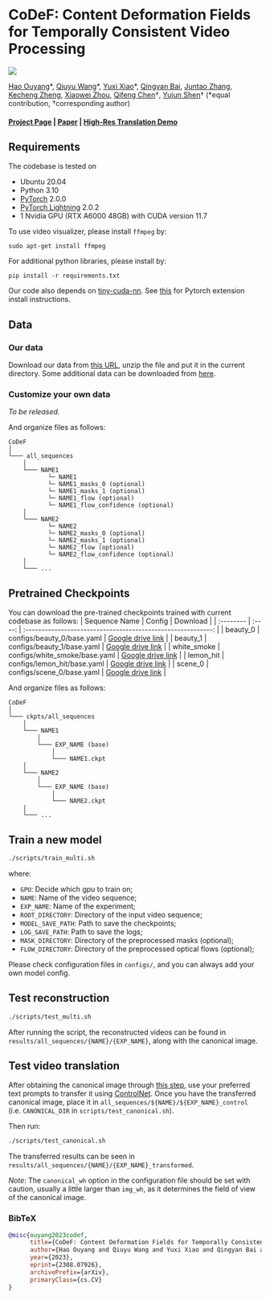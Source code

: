 # CoDeF: Content Deformation Fields for Temporally Consistent Video Processing

<img src='docs/teaser.gif'></img>

[Hao Ouyang](https://ken-ouyang.github.io/)\*, [Qiuyu Wang](https://github.com/qiuyu96/)\*, [Yuxi Xiao](https://henry123-boy.github.io/)\*, [Qingyan Bai](https://scholar.google.com/citations?user=xUMjxi4AAAAJ&hl=en), [Juntao Zhang](https://github.com/JordanZh), [Kecheng Zheng](https://scholar.google.com/citations?user=hMDQifQAAAAJ), [Xiaowei Zhou](https://xzhou.me/),
[Qifeng Chen](https://cqf.io/)&#8224;, [Yujun Shen](https://shenyujun.github.io/)&#8224; (*equal contribution, &#8224;corresponding author)

#### [Project Page](https://qiuyu96.github.io/CoDeF/) | [Paper](https://arxiv.org/abs/2308.07926) | [High-Res Translation Demo](https://ezioby.github.io/CoDeF_Demo/)

<!-- Abstract: *This work presents the content deformation field **CoDeF** as a new type of video representation, which consists of a canonical content field aggregating the static contents in the entire video and a temporal deformation field recording the transformations from the canonical image (i.e., rendered from the canonical content field) to each individual frame along the time axis. Given a target video, these two fields are jointly optimized to reconstruct it through a carefully tailored rendering pipeline. We also introduce some decent regularizations into the optimization process, urging the canonical content field to inherit semantics (e.g., the object shape) from the video. With such a design, **CoDeF** naturally supports lifting image algorithms to videos, in the sense that one can apply an image algorithm to the canonical image and effortlessly propagate the outcomes to the entire video with the aid of the temporal deformation field. We experimentally show that **CoDeF** is able to lift image-to-image translation to video-to-video translation and lift keypoint detection to keypoint tracking without any training. More importantly, thanks to our lifting strategy that deploys the algorithms on only one image, we achieve superior cross-frame consistency in translated videos compared to existing video-to-video translation approaches, and even manage to track non-rigid objects like water and smog.* -->

## Requirements
The codebase is tested on
* Ubuntu 20.04
* Python 3.10
* [PyTorch](https://pytorch.org/) 2.0.0
* [PyTorch Lightning](https://www.pytorchlightning.ai/index.html) 2.0.2
* 1 Nvidia GPU (RTX A6000 48GB) with CUDA version 11.7

To use video visualizer, please install `ffmpeg` by:

```
sudo apt-get install ffmpeg
```

For additional python libraries, please install by:

```
pip install -r requirements.txt
```

Our code also depends on [tiny-cuda-nn](https://github.com/NVlabs/tiny-cuda-nn).
See [this](https://github.com/NVlabs/tiny-cuda-nn#pytorch-extension)
for Pytorch extension install instructions.


## Data
### Our data
Download our data from [this URL](https://drive.google.com/file/d/1cKZF6ILeokCjsSAGBmummcQh0uRGaC_F/view?usp=sharing), unzip the file and put it in the current directory. Some additional data can be downloaded from [here](https://rec.ustc.edu.cn/share/5d1e0bb0-31d7-11ee-aa60-d1fd6c62dfb4).
### Customize your own data
*To be released.*

And organize files as follows:
```
CoDeF
│
└─── all_sequences
    │
    └─── NAME1
           └─ NAME1
           └─ NAME1_masks_0 (optional)
           └─ NAME1_masks_1 (optional)
           └─ NAME1_flow (optional)
           └─ NAME1_flow_confidence (optional)
    │
    └─── NAME2
           └─ NAME2
           └─ NAME2_masks_0 (optional)
           └─ NAME2_masks_1 (optional)
           └─ NAME2_flow (optional)
           └─ NAME2_flow_confidence (optional)
    │
    └─── ...
```
## Pretrained Checkpoints
You can download the pre-trained checkpoints trained with current codebase as follows:
| Sequence Name | Config |                           Download                           |
| :-------- | :----: | :----------------------------------------------------------: |
| beauty_0 | configs/beauty_0/base.yaml |  [Google drive link](https://drive.google.com/file/d/11SWfnfDct8bE16802PyqYJqsU4x6ACn8/view?usp=sharing) |
| beauty_1 | configs/beauty_1/base.yaml |  [Google drive link](https://drive.google.com/file/d/1bSK0ChbPdURWGLdtc9CPLkN4Tfnng51k/view?usp=sharing) |
| white_smoke      | configs/white_smoke/base.yaml |  [Google drive link](https://drive.google.com/file/d/1QOBCDGV2hHwxq4eL1E_45z5zhZ-wTJR7/view?usp=sharing) |
| lemon_hit      | configs/lemon_hit/base.yaml |  [Google drive link](https://drive.google.com/file/d/140ctcLbv7JTIiy53MuCYtI4_zpIvRXzq/view?usp=sharing) |
| scene_0      | configs/scene_0/base.yaml |  [Google drive link](https://drive.google.com/file/d/1abOdREarfw1DGscahOJd2gZf1Xn_zN-F/view?usp=sharing) |

And organize files as follows:
```
CoDeF
│
└─── ckpts/all_sequences
    │
    └─── NAME1
        │
        └─── EXP_NAME (base)
            │
            └─── NAME1.ckpt
    │
    └─── NAME2
        │
        └─── EXP_NAME (base)
            │
            └─── NAME2.ckpt
    |
    └─── ...
```

## Train a new model
```bash
./scripts/train_multi.sh
```
where:
* `GPU`: Decide which gpu to train on;
* `NAME`: Name of the video sequence;
* `EXP_NAME`: Name of the experiment;
* `ROOT_DIRECTORY`: Directory of the input video sequence;
* `MODEL_SAVE_PATH`: Path to save the checkpoints;
* `LOG_SAVE_PATH`: Path to save the logs;
* `MASK_DIRECTORY`: Directory of the preprocessed masks (optional);
* `FLOW_DIRECTORY`: Directory of the preprocessed optical flows (optional);

Please check configuration files in ``configs/``, and you can always add your own model config.

## Test reconstruction <a id="anchor"></a>
```bash
./scripts/test_multi.sh
```
After running the script, the reconstructed videos can be found in `results/all_sequences/{NAME}/{EXP_NAME}`, along with the canonical image.

## Test video translation
After obtaining the canonical image through [this step](#anchor), use your preferred text prompts to transfer it using [ControlNet](https://github.com/lllyasviel/ControlNet).
Once you have the transferred canonical image, place it in `all_sequences/${NAME}/${EXP_NAME}_control` (i.e. `CANONICAL_DIR` in `scripts/test_canonical.sh`). 

Then run:
```bash
./scripts/test_canonical.sh
```
The transferred results can be seen in `results/all_sequences/{NAME}/{EXP_NAME}_transformed`.

*Note*: The `canonical_wh` option in the configuration file should be set with caution, usually a little larger than `img_wh`, as it determines the field of view of the canonical image.

### BibTeX

```bibtex
@misc{ouyang2023codef,
      title={CoDeF: Content Deformation Fields for Temporally Consistent Video 	         Processing}, 
      author={Hao Ouyang and Qiuyu Wang and Yuxi Xiao and Qingyan Bai and Juntao Zhang and Kecheng Zheng and Xiaowei Zhou and Qifeng Chen and Yujun Shen},
      year={2023},
      eprint={2308.07926},
      archivePrefix={arXiv},
      primaryClass={cs.CV}
}
```



